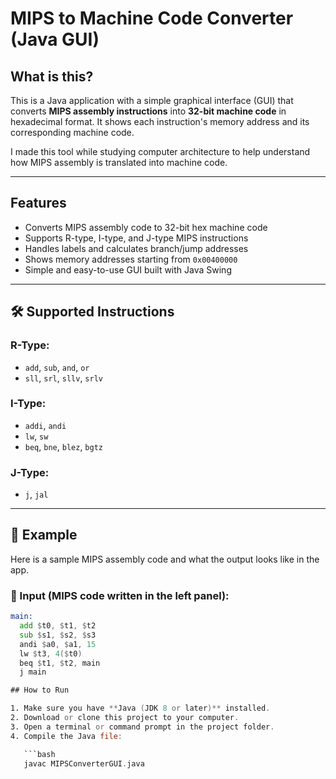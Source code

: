 # MIPS to Machine Code Converter (Java GUI)

## What is this?

This is a Java application with a simple graphical interface (GUI) that converts **MIPS assembly instructions** into **32-bit machine code** in hexadecimal format. It shows each instruction's memory address and its corresponding machine code.

I made this tool while studying computer architecture to help understand how MIPS assembly is translated into machine code.

---

## Features

- Converts MIPS assembly code to 32-bit hex machine code
- Supports R-type, I-type, and J-type MIPS instructions
- Handles labels and calculates branch/jump addresses
- Shows memory addresses starting from `0x00400000`
- Simple and easy-to-use GUI built with Java Swing

---

## 🛠️ Supported Instructions

### R-Type:
- `add`, `sub`, `and`, `or`
- `sll`, `srl`, `sllv`, `srlv`

### I-Type:
- `addi`, `andi`
- `lw`, `sw`
- `beq`, `bne`, `blez`, `bgtz`

### J-Type:
- `j`, `jal`

---
## 🧪 Example

Here is a sample MIPS assembly code and what the output looks like in the app.

### 🔡 Input (MIPS code written in the left panel):

```asm
main:
  add $t0, $t1, $t2
  sub $s1, $s2, $s3
  andi $a0, $a1, 15
  lw $t3, 4($t0)
  beq $t1, $t2, main
  j main

## How to Run

1. Make sure you have **Java (JDK 8 or later)** installed.
2. Download or clone this project to your computer.
3. Open a terminal or command prompt in the project folder.
4. Compile the Java file:

   ```bash
   javac MIPSConverterGUI.java
